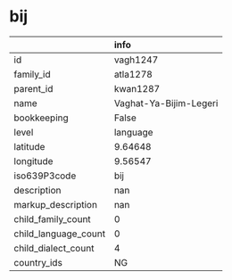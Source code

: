 # bij
|                      | info                   |
|:---------------------|:-----------------------|
| id                   | vagh1247               |
| family_id            | atla1278               |
| parent_id            | kwan1287               |
| name                 | Vaghat-Ya-Bijim-Legeri |
| bookkeeping          | False                  |
| level                | language               |
| latitude             | 9.64648                |
| longitude            | 9.56547                |
| iso639P3code         | bij                    |
| description          | nan                    |
| markup_description   | nan                    |
| child_family_count   | 0                      |
| child_language_count | 0                      |
| child_dialect_count  | 4                      |
| country_ids          | NG                     |